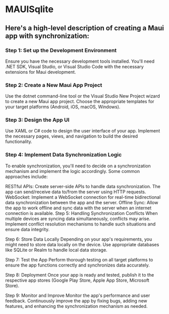 # MAUISqlite

## Here's a high-level description of creating a Maui app with synchronization:

### Step 1: Set up the Development Environment
Ensure you have the necessary development tools installed. You'll need .NET SDK, Visual Studio, or Visual Studio Code with the necessary extensions for Maui development.

### Step 2: Create a New Maui App Project
Use the dotnet command-line tool or the Visual Studio New Project wizard to create a new Maui app project. Choose the appropriate templates for your target platforms (Android, iOS, macOS, Windows).

### Step 3: Design the App UI
Use XAML or C# code to design the user interface of your app. Implement the necessary pages, views, and navigation to build the desired functionality.

### Step 4: Implement Data Synchronization Logic
To enable synchronization, you'll need to decide on a synchronization mechanism and implement the logic accordingly. Some common approaches include:


RESTful APIs: Create server-side APIs to handle data synchronization. The app can send/receive data to/from the server using HTTP requests.
WebSocket: Implement a WebSocket connection for real-time bidirectional data synchronization between the app and the server.
Offline Sync: Allow the app to work offline and sync data with the server when an internet connection is available.
Step 5: Handling Synchronization Conflicts
When multiple devices are syncing data simultaneously, conflicts may arise. Implement conflict resolution mechanisms to handle such situations and ensure data integrity.

Step 6: Store Data Locally
Depending on your app's requirements, you might need to store data locally on the device. Use appropriate databases like SQLite or Realm to handle local data storage.

Step 7: Test the App
Perform thorough testing on all target platforms to ensure the app functions correctly and synchronizes data accurately.

Step 8: Deployment
Once your app is ready and tested, publish it to the respective app stores (Google Play Store, Apple App Store, Microsoft Store).

Step 9: Monitor and Improve
Monitor the app's performance and user feedback. Continuously improve the app by fixing bugs, adding new features, and enhancing the synchronization mechanism as needed.


